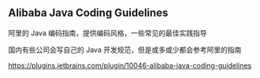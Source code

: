 ## Alibaba Java Coding Guidelines

阿里的 Java 编码指南，提供编码风格，一些常见的最佳实践指导

国内有些公司会写自己的 Java 开发规范，但是或多或少都会参考阿里的指南

https://plugins.jetbrains.com/plugin/10046-alibaba-java-coding-guidelines



































































